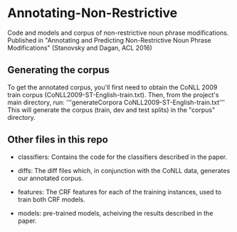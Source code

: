 # Annotating-Non-Restrictive
Code and models and corpus of non-restrictive noun phrase modifications.  
Published in "Annotating and Predicting Non-Restrictive Noun Phrase Modifications" (Stanovsky and Dagan, ACL 2016)

Generating the corpus
---------------------

To get the annotated corpus, you'll first need to obtain the CoNLL 2009 train corpus (CoNLL2009-ST-English-train.txt).
Then, from the project's main directory, run:
'''generateCorpora CoNLL2009-ST-English-train.txt'''
This will generate the corpus (train, dev and test splits) in the "corpus" directory.

Other files in this repo
------------------------

- classifiers: Contains the code for the classifiers described in the paper.

- diffs: The diff files which, in conjunction with the CoNLL data, generates our annotated corpus.

- features: The CRF features for each of the training instances, used to train both CRF models.

- models: pre-trained models, acheiving the results described in the paper.

